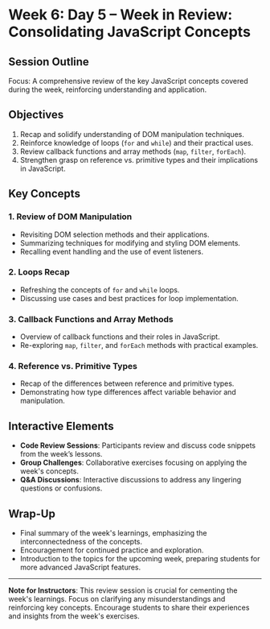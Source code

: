 # Week 6: Day 5 – Week in Review: Consolidating JavaScript Concepts

## Session Outline

Focus: A comprehensive review of the key JavaScript concepts covered during the week, reinforcing understanding and application.

## Objectives

1. Recap and solidify understanding of DOM manipulation techniques.
2. Reinforce knowledge of loops (`for` and `while`) and their practical uses.
3. Review callback functions and array methods (`map`, `filter`, `forEach`).
4. Strengthen grasp on reference vs. primitive types and their implications in JavaScript.

## Key Concepts

### 1. Review of DOM Manipulation

- Revisiting DOM selection methods and their applications.
- Summarizing techniques for modifying and styling DOM elements.
- Recalling event handling and the use of event listeners.

### 2. Loops Recap

- Refreshing the concepts of `for` and `while` loops.
- Discussing use cases and best practices for loop implementation.

### 3. Callback Functions and Array Methods

- Overview of callback functions and their roles in JavaScript.
- Re-exploring `map`, `filter`, and `forEach` methods with practical examples.

### 4. Reference vs. Primitive Types

- Recap of the differences between reference and primitive types.
- Demonstrating how type differences affect variable behavior and manipulation.

## Interactive Elements

- **Code Review Sessions**: Participants review and discuss code snippets from the week’s lessons.
- **Group Challenges**: Collaborative exercises focusing on applying the week's concepts.
- **Q&A Discussions**: Interactive discussions to address any lingering questions or confusions.

## Wrap-Up

- Final summary of the week's learnings, emphasizing the interconnectedness of the concepts.
- Encouragement for continued practice and exploration.
- Introduction to the topics for the upcoming week, preparing students for more advanced JavaScript features.

---

**Note for Instructors**: This review session is crucial for cementing the week's learnings. Focus on clarifying any misunderstandings and reinforcing key concepts. Encourage students to share their experiences and insights from the week's exercises.

